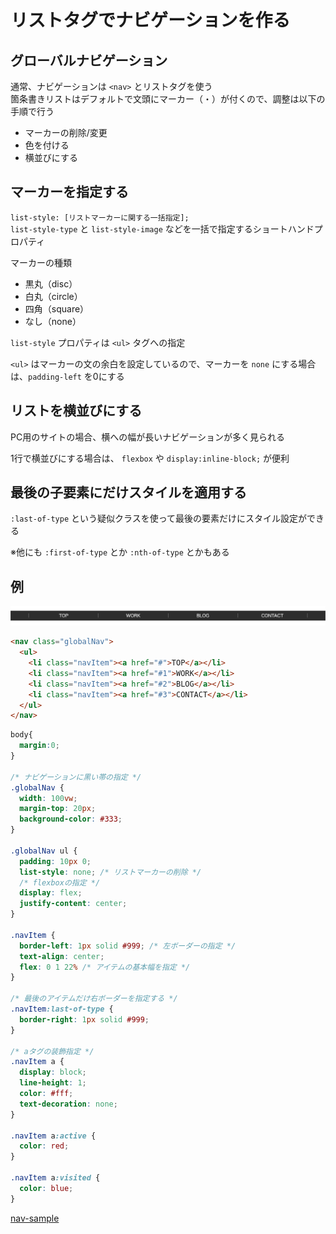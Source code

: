 # リストタグでナビゲーションを作る

## グローバルナビゲーション

通常、ナビゲーションは `<nav>` とリストタグを使う  
箇条書きリストはデフォルトで文頭にマーカー（・）が付くので、調整は以下の手順で行う

- マーカーの削除/変更
- 色を付ける
- 横並びにする

## マーカーを指定する

`list-style: [リストマーカーに関する一括指定];`  
`list-style-type` と `list-style-image` などを一括で指定するショートハンドプロパティ

マーカーの種類

- 黒丸（disc）
- 白丸（circle）
- 四角（square）
- なし（none）

`list-style` プロパティは `<ul>` タグへの指定

`<ul>` はマーカーの文の余白を設定しているので、マーカーを `none` にする場合は、`padding-left` を0にする

## リストを横並びにする

PC用のサイトの場合、横への幅が長いナビゲーションが多く見られる

1行で横並びにする場合は、 `flexbox` や `display:inline-block;` が便利

## 最後の子要素にだけスタイルを適用する

`:last-of-type` という疑似クラスを使って最後の要素だけにスタイル設定ができる

※他にも `:first-of-type` とか `:nth-of-type` とかもある

## 例

![globaNav](./img/globaNav.png)

```html
<nav class="globalNav">
  <ul>
    <li class="navItem"><a href="#">TOP</a></li>
    <li class="navItem"><a href="#1">WORK</a></li>
    <li class="navItem"><a href="#2">BLOG</a></li>
    <li class="navItem"><a href="#3">CONTACT</a></li>
  </ul>
</nav>
```

```css
body{
  margin:0;
}

/* ナビゲーションに黒い帯の指定 */
.globalNav {
  width: 100vw; 
  margin-top: 20px;
  background-color: #333;
}

.globalNav ul {
  padding: 10px 0;
  list-style: none; /* リストマーカーの削除 */
  /* flexboxの指定 */
  display: flex;
  justify-content: center;
}

.navItem {
  border-left: 1px solid #999; /* 左ボーダーの指定 */
  text-align: center;
  flex: 0 1 22% /* アイテムの基本幅を指定 */
}

/* 最後のアイテムだけ右ボーダーを指定する */
.navItem:last-of-type {
  border-right: 1px solid #999;
}

/* aタグの装飾指定 */
.navItem a {
  display: block;
  line-height: 1;
  color: #fff;
  text-decoration: none;
}

.navItem a:active {
  color: red;
}

.navItem a:visited {
  color: blue;
}
```

[nav-sample](https://codepen.io/camomile_cafe/pen/mdrYxNb)
